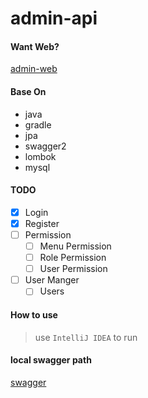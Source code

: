 # admin-api

#### Want Web?

[admin-web](https://github.com/rsl140/admin-web)

#### Base On

- java
- gradle
- jpa
- swagger2
- lombok
- mysql

#### TODO

- [x] Login
- [x] Register
- [ ] Permission
    - [ ] Menu Permission
    - [ ] Role Permission
    - [ ] User Permission

- [ ] User Manger
    - [ ] Users

#### How to use

> use `IntelliJ IDEA` to run

#### local swagger path

[swagger](http://localhost:8889/swagger-ui.html)